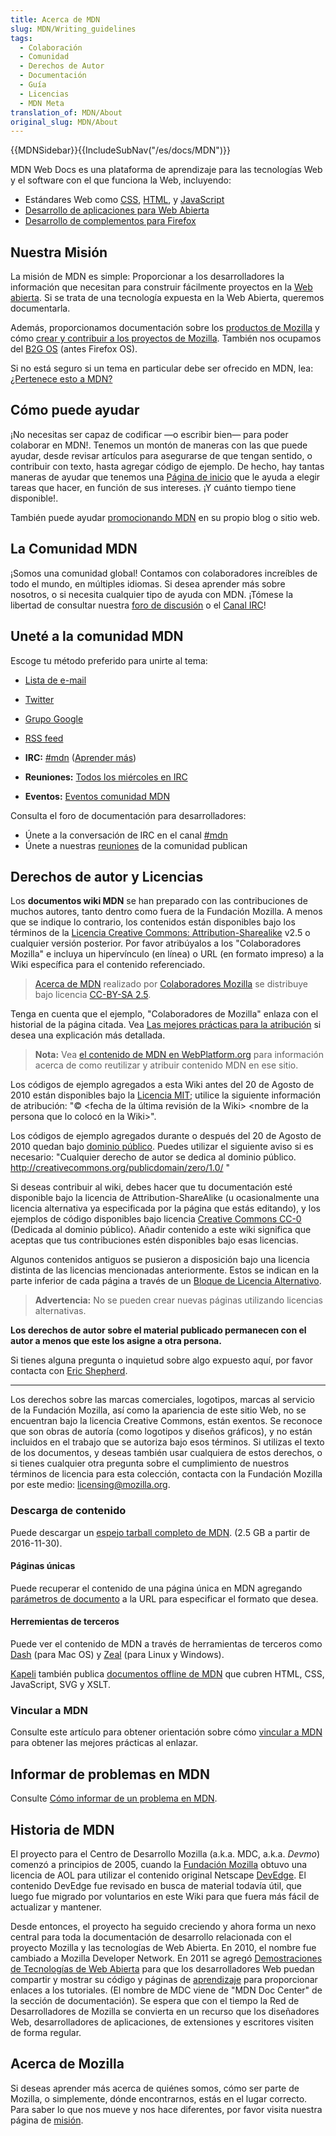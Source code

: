```yaml
---
title: Acerca de MDN
slug: MDN/Writing_guidelines
tags:
  - Colaboración
  - Comunidad
  - Derechos de Autor
  - Documentación
  - Guía
  - Licencias
  - MDN Meta
translation_of: MDN/About
original_slug: MDN/About
---
```

{{MDNSidebar}}{{IncludeSubNav("/es/docs/MDN")}}

MDN Web Docs es una plataforma de aprendizaje para las tecnologías Web y el software con el que funciona la Web, incluyendo:

- Estándares Web como [CSS](/es/docs/CSS), [HTML](/es/docs/HTML), y [JavaScript](/es/docs/JavaScript)
- [Desarrollo de aplicaciones para Web Abierta](/es/docs/Apps)
- [Desarrollo de complementos para Firefox](/es/docs/Add-ons)

## Nuestra Misión

La misión de MDN es simple: Proporcionar a los desarrolladores la información que necesitan para construir fácilmente proyectos en la [Web abierta](/es/docs/Web/Demos_of_open_web_technologies). Si se trata de una tecnología expuesta en la Web Abierta, queremos documentarla.

Además, proporcionamos documentación sobre los [productos de Mozilla](/es/docs/Mozilla) y cómo [crear y contribuir a los proyectos de Mozilla](/es/docs/Participar_en_el_proyecto_Mozilla). También nos ocupamos del [B2G OS](/es/docs/Mozilla/B2G_OS) (antes Firefox OS).

Si no está seguro si un tema en particular debe ser ofrecido en MDN, lea: [¿Pertenece esto a MDN?](/es/docs/MDN/Contribute/Guidelines/Does_this_belong_on_MDN)

## Cómo puede ayudar

¡No necesitas ser capaz de codificar —o escribir bien— para poder colaborar en MDN!. Tenemos un montón de maneras con las que puede ayudar, desde revisar artículos para asegurarse de que tengan sentido, o contribuir con texto, hasta agregar código de ejemplo. De hecho, hay tantas maneras de ayudar que tenemos una [Página de inicio](/es/docs/MDN/Comenzando) que le ayuda a elegir tareas que hacer, en función de sus intereses. ¡Y cuánto tiempo tiene disponible!.

También puede ayudar [promocionando MDN](/es/docs/MDN/Promociona) en su propio blog o sitio web.

## La Comunidad MDN

¡Somos una comunidad global! Contamos con colaboradores increíbles de todo el mundo, en múltiples idiomas. Si desea aprender más sobre nosotros, o si necesita cualquier tipo de ayuda con MDN. ¡Tómese la libertad de consultar nuestra [foro de discusión](https://discourse.mozilla-community.org/c/mdn) o el [Canal IRC](irc://irc.mozilla.org#mdn)!

## Uneté a la comunidad MDN

Escoge tu método preferido para unirte al tema:

- [Lista de e-mail](https://lists.mozilla.org/listinfo/dev-mdc)
- [Twitter](https://twitter.com/MozDevNet)
- [Grupo Google](http://groups.google.com/group/mozilla.dev.mdc)
- [RSS feed](http://groups.google.com/group/mozilla.dev.mdc/feeds)

- **IRC:** [#mdn](irc://irc.mozilla.org/mdn) ([Aprender más](https://wiki.mozilla.org/IRC))
- **Reuniones:** [Todos los miércoles en IRC](https://wiki.mozilla.org/MDN/Community_meetings)
- **Eventos:** [Eventos comunidad MDN](https://www.google.com/calendar/embed?src=mozilla.com_2d35383434313235392d323530%40resource.calendar.google.com&ctz=America/Chicago)

Consulta el foro de documentación para desarrolladores:

- Únete a la conversación de IRC en el canal [#mdn](irc://irc.mozilla.org/mdn)
- Únete a nuestras [reuniones](https://wiki.mozilla.org/MDN/Community_meetings/) de la comunidad publican

## Derechos de autor y Licencias

Los **documentos wiki MDN** se han preparado con las contribuciones de muchos autores, tanto dentro como fuera de la Fundación Mozilla. A menos que se indique lo contrario, los contenidos están disponibles bajo los términos de la [Licencia Creative Commons: Attribution-Sharealike](http://creativecommons.org/licenses/by-sa/2.5/) v2.5 o cualquier versión posterior. Por favor atribúyalos a los "Colaboradores Mozilla" e incluya un hipervínculo (en línea) o URL (en formato impreso) a la Wiki específica para el contenido referenciado.

> [Acerca de MDN](/es/docs/MDN/About) realizado por [Colaboradores Mozilla](/es/docs/MDN/About$history) se distribuye bajo licencia [CC-BY-SA 2.5](http://creativecommons.org/licenses/by-sa/2.5/).

Tenga en cuenta que el ejemplo, "Colaboradores de Mozilla" enlaza con el historial de la página citada. Vea [Las mejores prácticas para la atribución](https://wiki.creativecommons.org/wiki/Best_practices_for_attribution) si desea una explicación más detallada.

> **Nota:** Vea [el contenido de MDN en WebPlatform.org](/es/docs/MDN_content_on_WebPlatform.org) para información acerca de como reutilizar y atribuir contenido MDN en ese sitio.

Los códigos de ejemplo agregados a esta Wiki antes del 20 de Agosto de 2010 están disponibles bajo la [Licencia MIT](http://www.opensource.org/licenses/mit-license.php); utilice la siguiente información de atribución: "© \<fecha de la última revisión de la Wiki> \<nombre de la persona que lo colocó en la Wiki>".

Los códigos de ejemplo agregados durante o después del 20 de Agosto de 2010 quedan bajo [dominio público](http://wiki.creativecommons.org/Public_domain). Puedes utilizar el siguiente aviso si es necesario: "Cualquier derecho de autor se dedica al dominio público. <http://creativecommons.org/publicdomain/zero/1.0/> "

Si deseas contribuir al wiki, debes hacer que tu documentación esté disponible bajo la licencia de Attribution-ShareAlike (u ocasionalmente una licencia alternativa ya especificada por la página que estás editando), y los ejemplos de código disponibles bajo licencia [Creative Commons CC-0](http://creativecommons.org/publicdomain/zero/1.0/) (Dedicada al dominio público). Añadir contenido a este wiki significa que aceptas que tus contribuciones estén disponibles bajo esas licencias.

Algunos contenidos antiguos se pusieron a disposición bajo una licencia distinta de las licencias mencionadas anteriormente. Estos se indican en la parte inferior de cada página a través de un [Bloque de Licencia Alternativo](/Archive/Meta_docs/Examples/Alternate_License_Block).

> **Advertencia:** No se pueden crear nuevas páginas utilizando licencias alternativas.

**Los derechos de autor sobre el material publicado permanecen con el autor a menos que este los asigne a otra persona.**

Si tienes alguna pregunta o inquietud sobre algo expuesto aquí, por favor contacta con [Eric Shepherd](mailto:eshepherd@mozilla.com).

-------------

Los derechos sobre las marcas comerciales, logotipos, marcas al servicio de la Fundación Mozilla, así como la apariencia de este sitio Web, no se encuentran bajo la licencia Creative Commons, están exentos. Se reconoce que son obras de autoría (como logotipos y diseños gráficos), y no están incluidos en el trabajo que se autoriza bajo esos términos. Si utilizas el texto de los documentos, y deseas también usar cualquiera de estos derechos, o si tienes cualquier otra pregunta sobre el cumplimiento de nuestros términos de licencia para esta colección, contacta con la Fundación Mozilla por este medio: [licensing@mozilla.org](mailto:licensing@mozilla.org).

### Descarga de contenido

Puede descargar un [espejo tarball completo de MDN](/media/developer.mozilla.org.tar.gz). (2.5 GB a partir de 2016-11-30).

#### Páginas únicas

Puede recuperar el contenido de una página única en MDN agregando [parámetros de documento](/es/docs/MDN/Contribute/Tools/Document_parameters#Document_parameters) a la URL para especificar el formato que desea.

#### Herremientas de terceros

Puede ver el contenido de MDN a través de herramientas de terceros como [Dash](https://kapeli.com/dash) (para Mac OS) y [Zeal](https://zealdocs.org/) (para Linux y Windows).

[Kapeli](https://kapeli.com/) también publica [documentos offline de MDN](https://kapeli.com/mdn_offline) que cubren HTML, CSS, JavaScript, SVG y XSLT.

### Vincular a MDN

Consulte este artículo para obtener orientación sobre cómo [vincular a MDN](/es/docs/MDN/About/Linking_to_MDN) para obtener las mejores prácticas al enlazar.

## Informar de problemas en MDN

Consulte [Cómo informar de un problema en MDN](/es/docs/MDN/Contribute/Howto/Report_a_problem).

## Historia de MDN

El proyecto para el Centro de Desarrollo Mozilla (a.k.a. MDC, a.k.a. _Devmo_) comenzó a principios de 2005, cuando la [Fundación Mozilla](http://www.mozillafoundation.org) obtuvo una licencia de AOL para utilizar el contenido original Netscape [DevEdge](/Project:en/DevEdge). El contenido DevEdge fue revisado en busca de material todavía útil, que luego fue migrado por voluntarios en este Wiki para que fuera más fácil de actualizar y mantener.

Desde entonces, el proyecto ha seguido creciendo y ahora forma un nexo central para toda la documentación de desarrollo relacionada con el proyecto Mozilla y las tecnologías de Web Abierta. En 2010, el nombre fue cambiado a Mozilla Developer Network. En 2011 se agregó [Demostraciones de Tecnologías de Web Abierta](/es/docs/Web/Demos_of_open_web_technologies) para que los desarrolladores Web puedan compartir y mostrar su código y páginas de [aprendizaje](/es/docs/Learn) para proporcionar enlaces a los tutoriales. (El nombre de MDC viene de "MDN Doc Center" de la sección de documentación). Se espera que con el tiempo la Red de Desarrolladores de Mozilla se convierta en un recurso que los diseñadores Web, desarrolladores de aplicaciones, de extensiones y escritores visiten de forma regular.

## Acerca de Mozilla

Si deseas aprender más acerca de quiénes somos, cómo ser parte de Mozilla, o simplemente, dónde encontrarnos, estás en el lugar correcto. Para saber lo que nos mueve y nos hace diferentes, por favor visita nuestra página de [misión](/es/mission/).
